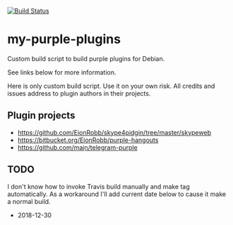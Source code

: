 [![Build Status](https://travis-ci.com/nikolay-turpitko/my-purple-plugins.svg?branch=master)](https://travis-ci.com/nikolay-turpitko/my-purple-plugins)

# my-purple-plugins

Custom build script to build purple plugins for Debian.

See links below for more information.

Here is only custom build script. Use it on your own risk.
All credits and issues address to plugin authors in their projects.

## Plugin projects

- https://github.com/EionRobb/skype4pidgin/tree/master/skypeweb
- https://bitbucket.org/EionRobb/purple-hangouts
- https://github.com/majn/telegram-purple

## TODO
I don't know how to invoke Travis build manually and make tag automatically.
As a workaround I'll add current date below to cause it make a normal build.

- 2018-12-30

